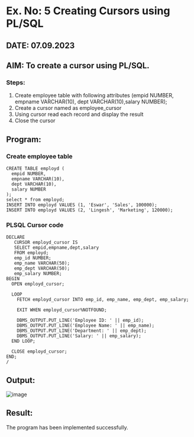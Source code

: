 # Ex. No: 5 Creating Cursors using PL/SQL

## DATE: 07.09.2023
## AIM: To create a cursor using PL/SQL.

### Steps:
1. Create employee table with following attributes (empid NUMBER, empname VARCHAR(10), dept VARCHAR(10),salary NUMBER);
2. Create a cursor named as employee_cursor
3. Using cursor read each record and display the result
4. Close the cursor

## Program:
### Create employee table
```
CREATE TABLE employd (
  empid NUMBER,
  empname VARCHAR(10),
  dept VARCHAR(10),
  salary NUMBER
);
select * from employd;
INSERT INTO employd VALUES (1, 'Eswar', 'Sales', 100000);
INSERT INTO employd VALUES (2, 'Lingesh', 'Marketing', 120000);
```

### PLSQL Cursor code
```
DECLARE
   CURSOR employd_cursor IS
   SELECT empid,empname,dept,salary
   FROM employd;
   emp_id NUMBER;
   emp_name VARCHAR(50);
   emp_dept VARCHAR(50);
   emp_salary NUMBER;
BEGIN
  OPEN employd_cursor;

  LOOP
    FETCH employd_cursor INTO emp_id, emp_name, emp_dept, emp_salary;

    EXIT WHEN employd_cursor%NOTFOUND;

    DBMS_OUTPUT.PUT_LINE('Employee ID: ' || emp_id);
    DBMS_OUTPUT.PUT_LINE('Employee Name: ' || emp_name);
    DBMS_OUTPUT.PUT_LINE('Department: ' || emp_dept);
    DBMS_OUTPUT.PUT_LINE('Salary: ' || emp_salary);
  END LOOP;

  CLOSE employd_cursor;
END;
/
```

## Output:
![image](https://github.com/Thirukaalathessvarar-S/Ex-6-Creating-Cursors-using-PL-SQL/assets/121166390/0a5480b8-9213-4931-a9c6-8dcfe11e4b2e)

## Result:
The program has been implemented successfully.
